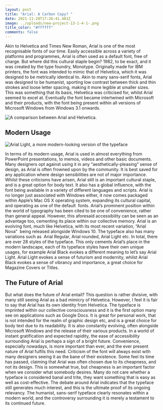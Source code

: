 ```yaml
---
layout: post
title: "Arial: A Carbon Copy? "
date: 2021-11-20T17:26:41.481Z
image: ../uploads/new-project-13-1-4-1-.png
title_color: "#ffffff"
comments: false
---
```



Akin to Helvetica and Times New Roman, Arial is one of the most recognisable fonts of our time. Easily accessible across a variety of platforms and programmes, Arial is often used as a default font, free of charge. But where did this cultural staple begin? 1982, to be exact, and it was created by the type foundry, Monotype. Originally made for IBM printers, the font was intended to mimic that of Helvetica, which it was designed to be metrically identical to. Akin to many sans-serif fonts, Arial was designed to be humanist, sporting low contrast between thick and thin strokes and loose letter spacing, making it more legible at smaller sizes. This was something that its basis, Helvetica was criticised for, whilst Arial seemed to excel at. Eventually the font became intertwined with Microsoft and their products, with the font being present within all versions of Microsoft Windows from Windows 3.1 onwards. 

![A comparison between Arial and Helvetica. ](https://creativepro.com/wp-content/uploads/2017/10/B.ArialvsHelvetica.png "A comparison between Arial and Helvetica. ")



## **Modern Usage**

![Arial Light, a more modern-looking version of the typeface](https://www.fonts.com/cdn-cgi/image/format=auto/https://cdnimg.fonts.net/CatalogImages/23/164798.png "Arial Light, a more modern-looking version of the typeface")

In terms of its modern usage, Arial is used in almost everything from PowerPoint presentations, to memos, videos and other basic documents. Many designers opt against using it in any “aesthetically-pleasing” sense of design, as Arial is often frowned upon by the community. It is best saved for any application where design sensibilities are not of major importance. Whilst these criticisms have arisen, Arial still is an important cultural staple, and is a great option for body text. It also has a global influence, with the font being available in a variety of different languages and scripts. Arial is no longer just associated with Windows either, it now comes packaged within Apple’s Mac OS X operating system, expanding its cultural capital, and operating as one of the default  fonts. Arial’s prominent position within the world of typography has been cited to be one of convenience, rather than general appeal. However, this aforesaid accessibility can be seen as an advantage too, cementing its place within our collective memory. Arial is an evolving font, much like Helvetica, with its most recent variation, “Arial Nova”  being released alongside Windows 10. The typeface also has many variations such as  Arial Regular, Arial rounded, Arial Light etc. In total, there are over 28 styles of the typeface. This only cements Arial’s place in the modern landscape, each of its typeface styles have their own unique usages, for example Arial Black evokes a different meaning to let’s say Arial Light. Arial Light evokes a sense of futurism and modernity, whilst Arial Black evokes a sense of vibrancy and importance, a great choice for Magazine Covers or Titles. 

## The Future of Arial

But what does the future of Arial entail? This question is rather divisive, with many still seeing Arial as a bad mimicry of Helvetica. However, I feel it is fair to say that Arial has its own identity from Helvetica. The typeface is imprinted within our collective consciousness and it is the first option many see on applications such as Google Docs. It is great for personal work, that is not intended for the realm of graphic design etc, and is a great choice for body text due to its readability. It is also constantly evolving, often alongside Microsoft Windows and the release of their various products. In a world of instant gratification and expected rapidity, the ease of accessibility surrounding Arial is perhaps a sign of a bright future. Convenience, especially nowadays, is more important than ever, and the ever present nature of Arial fulfils this need. Criticism of the font will always exist with many designers seeing it as the bane of their existence. Some feel its time has passed, claiming that Arial was often chosen due to its cheapness, and not its design. This is somewhat true, but cheapness is an important factor when we consider what somebody desires. Many do not care whether a typeface is considered banal and trite, they want something that is easy as well as cost-effective. The debate around Arial indicates that the typeface still generates much interest, and this is the ultimate proof of its ongoing relevancy. The humanist, sans-serif typeface clearly resonates within a modern world, and the controversy surrounding it is merely a testament to its continued future.